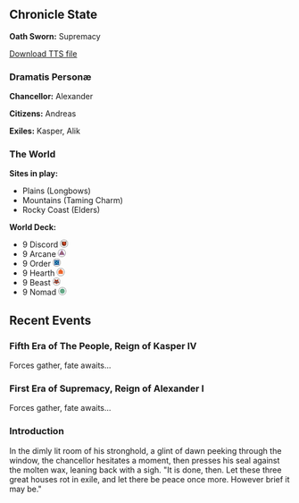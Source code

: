 ## Chronicle State
**Oath Sworn:** Supremacy

[Download TTS file](tts-file)

### Dramatis Personæ
**Chancellor:** Alexander

**Citizens:** Andreas

**Exiles:** Kasper, Alik

### The World

**Sites in play:** 
- Plains (Longbows)
- Mountains (Taming Charm)
- Rocky Coast (Elders)

**World Deck:** 
- 9 Discord <img src="assets/images/suit-discord.png" style="height:1em;" />
- 9 Arcane <img src="assets/images/suit-arcane.png" style="height:1em;" />
- 9 Order <img src="assets/images/suit-order.png" style="height:1em;" />
- 9 Hearth <img src="assets/images/suit-hearth.png" style="height:1em;" />
- 9 Beast <img src="assets/images/suit-beast.png" style="height:1em;" />
- 9 Nomad <img src="assets/images/suit-nomad.png" style="height:1em;" />

## Recent Events

### Fifth Era of The People, Reign of Kasper IV
Forces gather, fate awaits...

### First Era of Supremacy, Reign of Alexander I
Forces gather, fate awaits...

### Introduction
In the dimly lit room of his stronghold, a glint of dawn peeking through the window, the chancellor hesitates a moment, then presses his seal against the molten wax, leaning back with a sigh. "It is done, then. Let these three great houses rot in exile, and let there be peace once more. However brief it may be."
